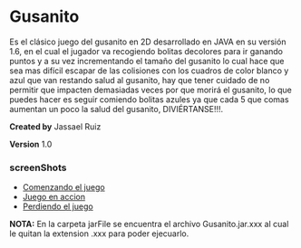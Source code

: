 Gusanito
========

Es el clásico juego del gusanito en 2D desarrollado en JAVA en su versión 1.6, en el cual el jugador va recogiendo bolitas decolores para ir ganando puntos y a su vez incrementando el tamaño del gusanito lo cual hace que sea mas difícil escapar de las colisiones con los cuadros de color blanco y azul que van restando salud al gusanito, hay que tener cuidado de no permitir que impacten demasiadas veces por que morirá el gusanito, lo que puedes hacer es seguir comiendo bolitas azules ya que cada 5 que comas aumentan un poco la salud del gusanito, DIVIÉRTANSE!!!.

**Created by** Jassael Ruiz

**Version** 1.0

### screenShots
  * [Comenzando el juego](https://raw.github.com/Jars1991/Gusanito/master/screenShots/bienvenida.PNG)
  * [Juego en accion](https://raw.github.com/Jars1991/Gusanito/master/screenShots/jugando.PNG)
  * [Perdiendo el juego](https://raw.github.com/Jars1991/Gusanito/master/screenShots/muriendo.PNG)

**NOTA:** En la carpeta jarFile se encuentra el archivo Gusanito.jar.xxx al cual le quitan la extension .xxx para poder ejecuarlo.
